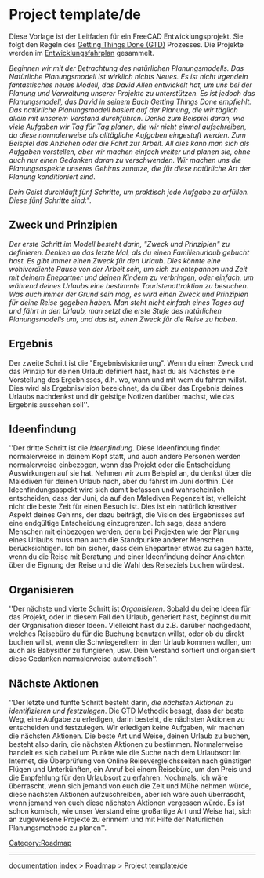 # Project template/de
Diese Vorlage ist der Leitfaden für ein FreeCAD Entwicklungsprojekt. Sie folgt den Regeln des [Getting Things Done (GTD)](http://en.wikipedia.org/wiki/Getting_Things_Done#Methodology) Prozesses. Die Projekte werden im [ Entwicklungsfahrplan](Development_roadmap/de.md) gesammelt.

*Beginnen wir mit der Betrachtung des natürlichen Planungsmodells. Das Natürliche Planungsmodell ist wirklich nichts Neues. Es ist nicht irgendein fantastisches neues Modell, das David Allen entwickelt hat, um uns bei der Planung und Verwaltung unserer Projekte zu unterstützen. Es ist jedoch das Planungsmodell, das David in seinem Buch Getting Things Done empfiehlt. Das natürliche Planungsmodell basiert auf der Planung, die wir täglich allein mit unserem Verstand durchführen. Denke zum Beispiel daran, wie viele Aufgaben wir Tag für Tag planen, die wir nicht einmal aufschreiben, da diese normalerweise als alltägliche Aufgaben eingestuft werden. Zum Beispiel das Anziehen oder die Fahrt zur Arbeit. All dies kann man sich als Aufgaben vorstellen, aber wir machen einfach weiter und planen sie, ohne auch nur einen Gedanken daran zu verschwenden. Wir machen uns die Planungsaspekte unseres Gehirns zunutze, die für diese natürliche Art der Planung konditioniert sind*.

*Dein Geist durchläuft fünf Schritte, um praktisch jede Aufgabe zu erfüllen. Diese fünf Schritte sind:*\".

## Zweck und Prinzipien 

*Der erste Schritt im Modell besteht darin, \"Zweck und Prinzipien\" zu definieren. Denken an das letzte Mal, als du einen Familienurlaub gebucht hast. Es gibt immer einen Zweck für den Urlaub. Dies könnte eine wohlverdiente Pause von der Arbeit sein, um sich zu entspannen und Zeit mit deinem Ehepartner und deinen Kindern zu verbringen, oder einfach, um während deines Urlaubs eine bestimmte Touristenattraktion zu besuchen. Was auch immer der Grund sein mag, es wird einen Zweck und Prinzipien für deine Reise gegeben haben. Man steht nicht einfach eines Tages auf und fährt in den Urlaub, man setzt die erste Stufe des natürlichen Planungsmodells um, und das ist, einen Zweck für die Reise zu haben.*

## Ergebnis

Der zweite Schritt ist die \"Ergebnisvisionierung\". Wenn du einen Zweck und das Prinzip für deinen Urlaub definiert hast, hast du als Nächstes eine Vorstellung des Ergebnisses, d.h. wo, wann und mit wem du fahren willst. Dies wird als Ergebnisvision bezeichnet, da du über das Ergebnis deines Urlaubs nachdenkst und dir geistige Notizen darüber machst, wie das Ergebnis aussehen soll\'\'.

## Ideenfindung

\'\'Der dritte Schritt ist die *Ideenfindung*. Diese Ideenfindung findet normalerweise in deinem Kopf statt, und auch andere Personen werden normalerweise einbezogen, wenn das Projekt oder die Entscheidung Auswirkungen auf sie hat. Nehmen wir zum Beispiel an, du denkst über die Malediven für deinen Urlaub nach, aber du fährst im Juni dorthin. Der Ideenfindungsaspekt wird sich damit befassen und wahrscheinlich entscheiden, dass der Juni, da auf den Malediven Regenzeit ist, vielleicht nicht die beste Zeit für einen Besuch ist. Dies ist ein natürlich kreativer Aspekt deines Gehirns, der dazu beiträgt, die Vision des Ergebnisses auf eine endgültige Entscheidung einzugrenzen. Ich sage, dass andere Menschen mit einbezogen werden, denn bei Projekten wie der Planung eines Urlaubs muss man auch die Standpunkte anderer Menschen berücksichtigen. Ich bin sicher, dass dein Ehepartner etwas zu sagen hätte, wenn du die Reise mit Beratung und einer Ideenfindung deiner Ansichten über die Eignung der Reise und die Wahl des Reiseziels buchen würdest.

## Organisieren

\'\'Der nächste und vierte Schritt ist *Organisieren*. Sobald du deine Ideen für das Projekt, oder in diesem Fall den Urlaub, generiert hast, beginnst du mit der Organisation dieser Ideen. Vielleicht hast du z.B. darüber nachgedacht, welches Reisebüro du für die Buchung benutzen willst, oder ob du direkt buchen willst, wenn die Schwiegereltern in den Urlaub kommen wollen, um auch als Babysitter zu fungieren, usw. Dein Verstand sortiert und organisiert diese Gedanken normalerweise automatisch\'\'.

## Nächste Aktionen 

\'\'Der letzte und fünfte Schritt besteht darin, *die nächsten Aktionen zu identifizieren und festzulegen*. Die GTD Methodik besagt, dass der beste Weg, eine Aufgabe zu erledigen, darin besteht, die nächsten Aktionen zu entscheiden und festzulegen. Wir erledigen keine Aufgaben, wir machen die nächsten Aktionen. Die beste Art und Weise, deinen Urlaub zu buchen, besteht also darin, die nächsten Aktionen zu bestimmen. Normalerweise handelt es sich dabei um Punkte wie die Suche nach dem Urlaubsort im Internet, die Überprüfung von Online Reisevergleichsseiten nach günstigen Flügen und Unterkünften, ein Anruf bei einem Reisebüro, um den Preis und die Empfehlung für den Urlaubsort zu erfahren. Nochmals, ich wäre überrascht, wenn sich jemand von euch die Zeit und Mühe nehmen würde, diese nächsten Aktionen aufzuschreiben, aber ich wäre auch überrascht, wenn jemand von euch diese nächsten Aktionen vergessen würde. Es ist schon komisch, wie unser Verstand eine großartige Art und Weise hat, sich an zugewiesene Projekte zu erinnern und mit Hilfe der Natürlichen Planungsmethode zu planen\'\'.



[Category:Roadmap](Category:Roadmap.md)

---
[documentation index](../README.md) > [Roadmap](Category:Roadmap.md) > Project template/de
